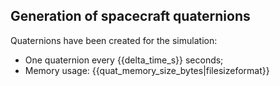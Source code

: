 ## Generation of spacecraft quaternions

Quaternions have been created for the simulation:

- One quaternion every {{delta_time_s}} seconds;
- Memory usage: {{quat_memory_size_bytes|filesizeformat}}


